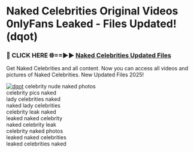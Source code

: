# Naked Celebrities Original Videos 0nlyFans Leaked - Files Updated! (dqot)

<h3>🔴 CLICK HERE 🌐==►► <a href="https://tinyurl.com/up5wt9bj" rel="nofollow">Naked Celebrities Updated Files</a></h3>

Get Naked Celebrities and all content. Now you can access all videos and pictures of Naked Celebrities. New Updated Files 2025!

[![dqot](https://i.imgur.com/ABiUzMV.gif)](https://tinyurl.com/up5wt9bj)
celebrity nude naked photos<br>
celebrity pics naked<br>
lady celebrities naked<br>
naked lady celebrities<br>
celebrity leak naked<br>
leaked naked celebrity<br>
naked celebrity leak<br>
celebrity naked photos<br>
leaked naked celebrities<br>
leaked celebrities naked